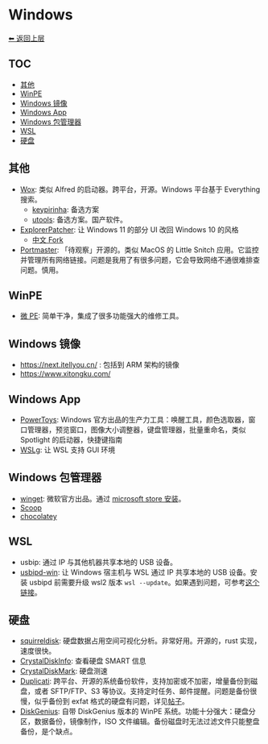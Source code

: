 # Windows

[⬅︎ 返回上层](../#windows-app)

## TOC

<!-- MarkdownTOC GFM -->

- [其他](#其他)
- [WinPE](#winpe)
- [Windows 镜像](#windows-镜像)
- [Windows App](#windows-app)
- [Windows 包管理器](#windows-包管理器)
- [WSL](#wsl)
- [硬盘](#硬盘)

<!-- /MarkdownTOC -->

## 其他

- [Wox](https://github.com/Wox-launcher/Wox): 类似 Alfred 的启动器。跨平台，开源。Windows 平台基于 Everything 搜索。
  - [keypirinha](https://keypirinha.com/): 备选方案
  - [utools](https://www.u.tools/): 备选方案。国产软件。
- [ExplorerPatcher](https://github.com/valinet/ExplorerPatcher): 让 Windows 11 的部分 UI 改回 Windows 10 的风格
  - [中文 Fork](https://github.com/zetaloop/ExplorerPatcher)
- [Portmaster](https://safing.io/): 「待观察」开源的。类似 MacOS 的 Little Snitch 应用。它监控并管理所有网络链接。问题是我用了有很多问题，它会导致网络不通很难排查问题。慎用。

## WinPE

- [微 PE](https://www.wepe.com.cn/): 简单干净，集成了很多功能强大的维修工具。

## Windows 镜像

- https://next.itellyou.cn/ : 包括到 ARM 架构的镜像
- https://www.xitongku.com/

## Windows App

- [PowerToys](https://github.com/microsoft/PowerToys): Windows 官方出品的生产力工具：唤醒工具，颜色选取器，窗口管理器，预览窗口，图像大小调整器，键盘管理器，批量重命名，类似 Spotlight 的启动器，快捷键指南
- [WSLg](https://github.com/microsoft/wslg): 让 WSL 支持 GUI 环境

## Windows 包管理器

- [winget](https://github.com/microsoft/winget-cli): 微软官方出品。通过 [microsoft store 安装](https://apps.microsoft.com/detail/9NBLGGH4NNS1)。
- [Scoop](https://scoop.sh/)
- [chocolatey](https://chocolatey.org/)

## WSL

- usbip: 通过 IP 与其他机器共享本地的 USB 设备。
- [usbipd-win](https://github.com/dorssel/usbipd-win): 让 Windows 宿主机与 WSL 通过 IP 共享本地的 USB 设备。安装 usbipd 前需要升级 wsl2 版本 `wsl --update`。如果遇到问题，可参考[这个链接](https://github.com/adoyle-h/my-development-tools/discussions/8)。

## 硬盘

- [squirreldisk](https://github.com/adileo/squirreldisk): 硬盘数据占用空间可视化分析。非常好用。开源的，rust 实现，速度很快。
- [CrystalDiskInfo](https://sourceforge.net/projects/crystaldiskinfo/): 查看硬盘 SMART 信息
- [CrystalDiskMark](https://sourceforge.net/projects/crystaldiskmark/): 硬盘测速
- [Duplicati](https://github.com/duplicati/duplicati): 跨平台、开源的系统备份软件，支持加密或不加密，增量备份到磁盘，或者 SFTP/FTP、S3 等协议。支持定时任务、邮件提醒。问题是备份很慢，似乎备份到 exfat 格式的硬盘有问题，详见[帖子](https://forum.duplicacy.com/t/local-backup-extremely-slow/6184)。
- [DiskGenius](https://www.diskgenius.cn/): 自带 DiskGenius 版本的 WinPE 系统。功能十分强大：硬盘分区，数据备份，镜像制作，ISO 文件编辑。备份磁盘时无法过滤文件只能整盘备份，是个缺点。
